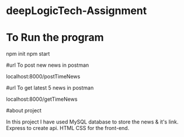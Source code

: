 # deepLogicTech-Assignment

# To Run the program

npm init
npm start

#url To post new news  in postman

localhost:8000/postTimeNews

#url To get latest 5 news in postman

localhost:8000/getTimeNews


#about project

In this project I have used MySQL database to store the news & it's link.
Express to create api.
HTML CSS for the front-end.
